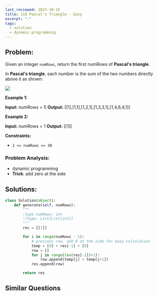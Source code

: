```yaml
---
last_reviewed: 2023-10-15
title: 118 Pascal's Triangle - Easy
excerpt: "-"
tags:
  - solution
  - dynamic-programming
---
```

## Problem:

Given an integer `numRows`, return the first numRows of **Pascal's triangle**.

In **Pascal's triangle**, each number is the sum of the two numbers directly above it as shown:

![](https://upload.wikimedia.org/wikipedia/commons/0/0d/PascalTriangleAnimated2.gif)

**Example 1:**

**Input:** numRows = 5
**Output:** [[1],[1,1],[1,2,1],[1,3,3,1],[1,4,6,4,1]]

**Example 2:**

**Input:** numRows = 1
**Output:** [[1]]

**Constraints:**

- `1 <= numRows <= 30`

### Problem Analysis:

- dynamic programming
- **Trick**: add zero at the side

## Solutions:

```python
class Solution(object):
    def generate(self, numRows):
        """
        :type numRows: int
        :rtype: List[List[int]]
        """
        res = [[1]]

        for i in range(numRows - 1):
            # previous row, add 0 at the side for easy calculation
            temp = [0] + res[-1] + [0]
            row = []
            for j in range(len(res[-1])+1):
                row.append(temp[j] + temp[j+1])
            res.append(row)

        return res
```

## Similar Questions